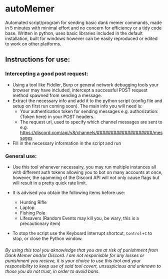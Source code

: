 # autoMemer
Automated script/program for sending basic dank memer commands, made in 5 minutes with minimal effort and no concern for efficiency or a tidy code base. Written in python, uses basic libraries included in the default installation, built for windows however can be easily reproduced or edited to work on other platforms.

## Instructions for use: 
### Intercepting a good post request:
* Using a tool like Fiddler, Burp or general network debugging tools your browser may have included, intercept a successful POST request method spawned from sending a message.
* Extract the necessary info and add it to the python script (config file and setup on first run coming soon). The main info you will need is:
  * Your authentication token for sending messages e.g. authorization: {Token here} in your POST headers.
  * The request url, used to specify which channel messages are sent to e.g. https://discord.com/api/v8/channels/####################/messages
* Fill in the necessary information in the script and run

### General use:
* Use this tool whenever necessairy, you may run multiple instances all with different auth tokens allowing you to bot on many accounts at once, however, the spamming of the Discord API will not only cause flags but will result in a pretty quick rate limit. 
* It is advised you obtain the following items before use:
  * Hunting Rifle
  * Laptop
  * Fishing Pole
  * Lifesavers (Random Events may kill you, be wary, this is a precautionary item)

* To stop the script use the Keyboard Interrupt shortcut, ``Control``+``C`` to stop, or close the Python window.


###### By using this tool you aknowledge that you are at risk of punishment from Dank Memer and/or Discord. I am not responisble for any losses or punishment you recieve, it is your choice to use this tool and your responsibility to keep use of said tool covert, unsuspicious and unknown to those you do not trust, in order to avoid bans. 
